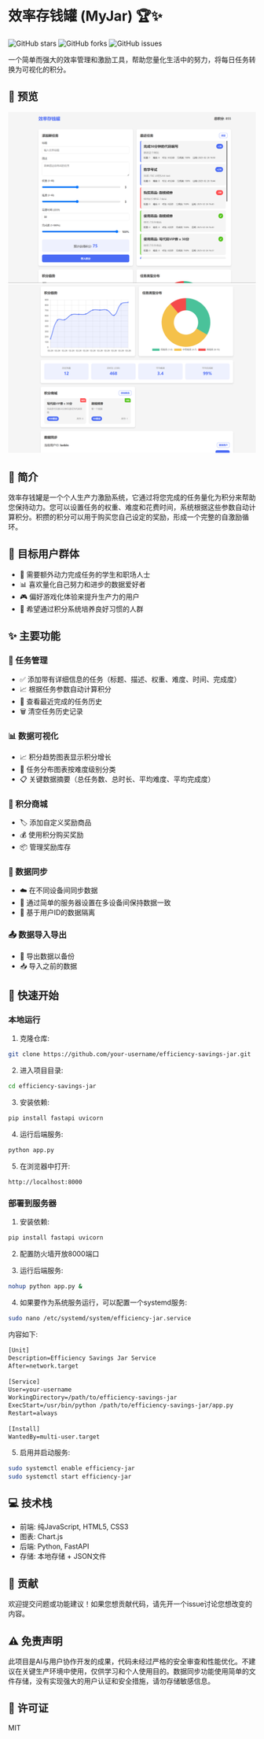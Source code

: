 # 效率存钱罐 (MyJar) 🏆✨

![GitHub stars](https://img.shields.io/github/stars/lanbinleo/MyJar)
![GitHub forks](https://img.shields.io/github/forks/lanbinleo/MyJar&color=green)
![GitHub issues](https://img.shields.io/github/issues/lanbinleo/MyJar&color=blue)

一个简单而强大的效率管理和激励工具，帮助您量化生活中的努力，将每日任务转换为可视化的积分。

## 📸 预览 

![预览1](/image/display1.png)
![预览2](/image/display2.png)

## 📝 简介

效率存钱罐是一个个人生产力激励系统，它通过将您完成的任务量化为积分来帮助您保持动力。您可以设置任务的权重、难度和花费时间，系统根据这些参数自动计算积分。积攒的积分可以用于购买您自己设定的奖励，形成一个完整的自激励循环。

## 🎯 目标用户群体

- 🧠 需要额外动力完成任务的学生和职场人士
- 📊 喜欢量化自己努力和进步的数据爱好者
- 🎮 偏好游戏化体验来提升生产力的用户
- 📱 希望通过积分系统培养良好习惯的人群

## ✨ 主要功能

### 💪 任务管理
- ✅ 添加带有详细信息的任务（标题、描述、权重、难度、时间、完成度）
- 📈 根据任务参数自动计算积分
- 📜 查看最近完成的任务历史
- 🗑️ 清空任务历史记录

### 📊 数据可视化
- 📈 积分趋势图表显示积分增长
- 🍩 任务分布图表按难度级别分类
- 📋 关键数据摘要（总任务数、总时长、平均难度、平均完成度）

### 🛒 积分商城
- 🏷️ 添加自定义奖励商品
- 💰 使用积分购买奖励
- 📦 管理奖励库存

### 💾 数据同步
- ☁️ 在不同设备间同步数据
- 🔄 通过简单的服务器设置在多设备间保持数据一致
- 👤 基于用户ID的数据隔离

### 📤 数据导入导出
- 💾 导出数据以备份
- 📥 导入之前的数据

## 🚀 快速开始

### 本地运行

1. 克隆仓库:
```bash
git clone https://github.com/your-username/efficiency-savings-jar.git
```

2. 进入项目目录:
```bash
cd efficiency-savings-jar
```

3. 安装依赖:
```bash
pip install fastapi uvicorn
```

4. 运行后端服务:
```bash
python app.py
```

5. 在浏览器中打开:
```
http://localhost:8000
```

### 部署到服务器

1. 安装依赖:
```bash
pip install fastapi uvicorn
```

2. 配置防火墙开放8000端口

3. 运行后端服务:
```bash
nohup python app.py &
```

4. 如果要作为系统服务运行，可以配置一个systemd服务:
```bash
sudo nano /etc/systemd/system/efficiency-jar.service
```

内容如下:
```
[Unit]
Description=Efficiency Savings Jar Service
After=network.target

[Service]
User=your-username
WorkingDirectory=/path/to/efficiency-savings-jar
ExecStart=/usr/bin/python /path/to/efficiency-savings-jar/app.py
Restart=always

[Install]
WantedBy=multi-user.target
```

5. 启用并启动服务:
```bash
sudo systemctl enable efficiency-jar
sudo systemctl start efficiency-jar
```

## 💻 技术栈

- 前端: 纯JavaScript, HTML5, CSS3
- 图表: Chart.js
- 后端: Python, FastAPI
- 存储: 本地存储 + JSON文件

## 🤝 贡献

欢迎提交问题或功能建议！如果您想贡献代码，请先开一个issue讨论您想改变的内容。

## ⚠️ 免责声明

此项目是AI与用户协作开发的成果，代码未经过严格的安全审查和性能优化。不建议在关键生产环境中使用，仅供学习和个人使用目的。数据同步功能使用简单的文件存储，没有实现强大的用户认证和安全措施，请勿存储敏感信息。

## 📜 许可证

MIT